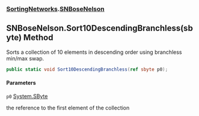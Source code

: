 ### [SortingNetworks](SortingNetworks.md 'SortingNetworks').[SNBoseNelson](SortingNetworks.SNBoseNelson.md 'SortingNetworks.SNBoseNelson')

## SNBoseNelson.Sort10DescendingBranchless(sbyte) Method

Sorts a collection of 10 elements in descending order using branchless min/max swap.

```csharp
public static void Sort10DescendingBranchless(ref sbyte p0);
```
#### Parameters

<a name='SortingNetworks.SNBoseNelson.Sort10DescendingBranchless(sbyte).p0'></a>

`p0` [System.SByte](https://docs.microsoft.com/en-us/dotnet/api/System.SByte 'System.SByte')

the reference to the first element of the collection